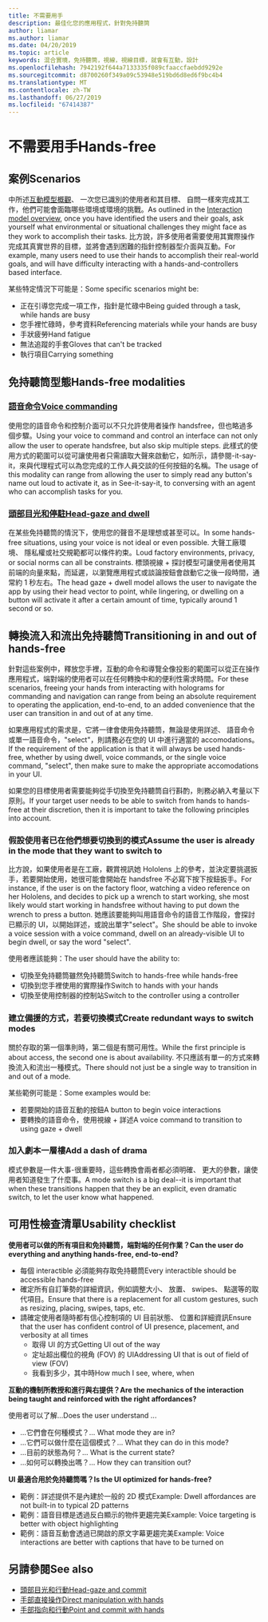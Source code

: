 ```yaml
---
title: 不需要用手
description: 最佳化您的應用程式，針對免持聽筒
author: liamar
ms.author: liamar
ms.date: 04/20/2019
ms.topic: article
keywords: 混合實境，免持聽筒，視線，視線目標，就會有互動，設計
ms.openlocfilehash: 7942192f644a7133335f089cfaaccfaebdd9292e
ms.sourcegitcommit: d8700260f349a09c53948e519bd6d8ed6f9bc4b4
ms.translationtype: MT
ms.contentlocale: zh-TW
ms.lasthandoff: 06/27/2019
ms.locfileid: "67414387"
---
```

# <a name="hands-free"></a><span data-ttu-id="6bdbb-104">不需要用手</span><span class="sxs-lookup"><span data-stu-id="6bdbb-104">Hands-free</span></span>



## <a name="scenarios"></a><span data-ttu-id="6bdbb-105">案例</span><span class="sxs-lookup"><span data-stu-id="6bdbb-105">Scenarios</span></span>

<span data-ttu-id="6bdbb-106">中所述[互動模型概觀](interaction-fundamentals.md)、 一次您已識別的使用者和其目標、 自問一樣來完成其工作，他們可能會面臨哪些環境或環境的挑戰。</span><span class="sxs-lookup"><span data-stu-id="6bdbb-106">As outlined in the [Interaction model overview](interaction-fundamentals.md), once you have identified the users and their goals, ask yourself what environmental or situational challenges they might face as they work to accomplish their tasks.</span></span> <span data-ttu-id="6bdbb-107">比方說，許多使用者需要使用其實際操作完成其真實世界的目標，並將會遇到困難的指針控制器型介面與互動。</span><span class="sxs-lookup"><span data-stu-id="6bdbb-107">For example, many users need to use their hands to accomplish their real-world goals, and will have difficulty interacting with a hands-and-controllers based interface.</span></span> 

<span data-ttu-id="6bdbb-108">某些特定情況下可能是：</span><span class="sxs-lookup"><span data-stu-id="6bdbb-108">Some specific scenarios might be:</span></span> 
* <span data-ttu-id="6bdbb-109">正在引導您完成一項工作，指針是忙碌中</span><span class="sxs-lookup"><span data-stu-id="6bdbb-109">Being guided through a task, while hands are busy</span></span>
* <span data-ttu-id="6bdbb-110">您手裡忙碌時，參考資料</span><span class="sxs-lookup"><span data-stu-id="6bdbb-110">Referencing materials while your hands are busy</span></span>
* <span data-ttu-id="6bdbb-111">手狀疲勞</span><span class="sxs-lookup"><span data-stu-id="6bdbb-111">Hand fatigue</span></span>
* <span data-ttu-id="6bdbb-112">無法追蹤的手套</span><span class="sxs-lookup"><span data-stu-id="6bdbb-112">Gloves that can't be tracked</span></span>
* <span data-ttu-id="6bdbb-113">執行項目</span><span class="sxs-lookup"><span data-stu-id="6bdbb-113">Carrying something</span></span>


## <a name="hands-free-modalities"></a><span data-ttu-id="6bdbb-114">免持聽筒型態</span><span class="sxs-lookup"><span data-stu-id="6bdbb-114">Hands-free modalities</span></span>

### <a name="voice-commandingvoice-designmd"></a>[<span data-ttu-id="6bdbb-115">語音命令</span><span class="sxs-lookup"><span data-stu-id="6bdbb-115">Voice commanding</span></span>](voice-design.md)

<span data-ttu-id="6bdbb-116">使用您的語音命令和控制介面可以不只允許使用者操作 handsfree，但也略過多個步驟。</span><span class="sxs-lookup"><span data-stu-id="6bdbb-116">Using your voice to command and control an interface can not only allow the user to operate handsfree, but also skip multiple steps.</span></span> <span data-ttu-id="6bdbb-117">此樣式的使用方式的範圍可以從可讓使用者只需讀取大聲來啟動它，如所示，請參閱-it-say-it，來與代理程式可以為您完成的工作人員交談的任何按鈕的名稱。</span><span class="sxs-lookup"><span data-stu-id="6bdbb-117">The usage of this modality can range from allowing the user to simply read any button's name out loud to activate it, as in See-it-say-it, to conversing with an agent who can accomplish tasks for you.</span></span>



### <a name="head-gaze-and-dwellgaze-and-dwellmd"></a>[<span data-ttu-id="6bdbb-118">頭部目光和停駐</span><span class="sxs-lookup"><span data-stu-id="6bdbb-118">Head-gaze and dwell</span></span>](gaze-and-dwell.md)

<span data-ttu-id="6bdbb-119">在某些免持聽筒的情況下，使用您的聲音不是理想或甚至可以。</span><span class="sxs-lookup"><span data-stu-id="6bdbb-119">In some hands-free situations, using your voice is not ideal or even possible.</span></span> <span data-ttu-id="6bdbb-120">大聲工廠環境、 隱私權或社交規範都可以條件約束。</span><span class="sxs-lookup"><span data-stu-id="6bdbb-120">Loud factory environments, privacy, or social norms can all be constraints.</span></span> <span data-ttu-id="6bdbb-121">標頭視線 + 探討模型可讓使用者使用其前端的向量來點，而延遲，以瀏覽應用程式或談論按鈕會啟動它之後一段時間，通常約 1 秒左右。</span><span class="sxs-lookup"><span data-stu-id="6bdbb-121">The head gaze + dwell model allows the user to navigate the app by using their head vector to point, while lingering, or dwelling on a button will activate it after a certain amount of time, typically around 1 second or so.</span></span> 


## <a name="transitioning-in-and-out-of-hands-free"></a><span data-ttu-id="6bdbb-122">轉換流入和流出免持聽筒</span><span class="sxs-lookup"><span data-stu-id="6bdbb-122">Transitioning in and out of hands-free</span></span>

<span data-ttu-id="6bdbb-123">針對這些案例中，釋放您手裡，互動的命令和導覽全像投影的範圍可以從正在操作應用程式，端對端的使用者可以在任何轉換中和的便利性需求時間。</span><span class="sxs-lookup"><span data-stu-id="6bdbb-123">For these scenarios, freeing your hands from interacting with holograms for commanding and navigation can range from being an absolute requirement to operating the application, end-to-end, to an added convenience that the user can transition in and out of at any time.</span></span> 

<span data-ttu-id="6bdbb-124">如果應用程式的需求是，它將一律會使用免持聽筒，無論是使用詳述、 語音命令或單一語音命令，"select"，則請務必在您的 UI 中進行適當的 accomodations。</span><span class="sxs-lookup"><span data-stu-id="6bdbb-124">If the requirement of the application is that it will always be used hands-free, whether by using dwell, voice commands, or the single voice command, "select", then make sure to make the appropriate accomodations in your UI.</span></span> 

<span data-ttu-id="6bdbb-125">如果您的目標使用者需要能夠從手切換至免持聽筒自行斟酌，則務必納入考量以下原則。</span><span class="sxs-lookup"><span data-stu-id="6bdbb-125">If your target user needs to be able to switch from hands to hands-free at their discretion, then it is important to take the following principles into account.</span></span>

### <a name="assume-the-user-is-already-in-the-mode-that-they-want-to-switch-to"></a><span data-ttu-id="6bdbb-126">假設使用者已在他們想要切換到的模式</span><span class="sxs-lookup"><span data-stu-id="6bdbb-126">Assume the user is already in the mode that they want to switch to</span></span>
<span data-ttu-id="6bdbb-127">比方說，如果使用者是在工廠，觀賞視訊她 Hololens 上的參考，並決定要挑選扳手，若要開始使用，她很可能會開始在 handsfree 不必寫下按下按鈕扳手。</span><span class="sxs-lookup"><span data-stu-id="6bdbb-127">For instance, if the user is on the factory floor, watching a video reference on her Hololens, and decides to pick up a wrench to start working, she most likely would start working in handsfree without having to put down the wrench to press a button.</span></span> <span data-ttu-id="6bdbb-128">她應該要能夠叫用語音命令的語音工作階段，會探討已顯示的 UI，以開始詳述，或說出單字"select"。</span><span class="sxs-lookup"><span data-stu-id="6bdbb-128">She should be able to invoke a voice session with a voice command, dwell on an already-visible UI to begin dwell, or say the word "select".</span></span>

<span data-ttu-id="6bdbb-129">使用者應該能夠：</span><span class="sxs-lookup"><span data-stu-id="6bdbb-129">The user should have the ability to:</span></span> 
* <span data-ttu-id="6bdbb-130">切換至免持聽筒雖然免持聽筒</span><span class="sxs-lookup"><span data-stu-id="6bdbb-130">Switch to hands-free while hands-free</span></span>
* <span data-ttu-id="6bdbb-131">切換到您手裡使用的實際操作</span><span class="sxs-lookup"><span data-stu-id="6bdbb-131">Switch to hands with your hands</span></span>
* <span data-ttu-id="6bdbb-132">切換至使用控制器的控制站</span><span class="sxs-lookup"><span data-stu-id="6bdbb-132">Switch to the controller using a controller</span></span> 

### <a name="create-redundant-ways-to-switch-modes"></a><span data-ttu-id="6bdbb-133">建立備援的方式，若要切換模式</span><span class="sxs-lookup"><span data-stu-id="6bdbb-133">Create redundant ways to switch modes</span></span>
<span data-ttu-id="6bdbb-134">關於存取的第一個準則時，第二個是有關可用性。</span><span class="sxs-lookup"><span data-stu-id="6bdbb-134">While the first principle is about access, the second one is about availability.</span></span> <span data-ttu-id="6bdbb-135">不只應該有單一的方式來轉換流入和流出一種模式。</span><span class="sxs-lookup"><span data-stu-id="6bdbb-135">There should not just be a single way to transition in and out of a mode.</span></span> 

<span data-ttu-id="6bdbb-136">某些範例可能是：</span><span class="sxs-lookup"><span data-stu-id="6bdbb-136">Some examples would be:</span></span> 
* <span data-ttu-id="6bdbb-137">若要開始的語音互動的按鈕</span><span class="sxs-lookup"><span data-stu-id="6bdbb-137">A button to begin voice interactions</span></span>
* <span data-ttu-id="6bdbb-138">要轉換的語音命令，使用視線 + 詳述</span><span class="sxs-lookup"><span data-stu-id="6bdbb-138">A voice command to transition to using gaze + dwell</span></span>

### <a name="add-a-dash-of-drama"></a><span data-ttu-id="6bdbb-139">加入劇本一層樓</span><span class="sxs-lookup"><span data-stu-id="6bdbb-139">Add a dash of drama</span></span>
<span data-ttu-id="6bdbb-140">模式參數是一件大事-很重要時，這些轉換會兩者都必須明確、 更大的參數，讓使用者知道發生了什麼事。</span><span class="sxs-lookup"><span data-stu-id="6bdbb-140">A mode switch is a big deal--it is important that when these transitions happen that they be an explicit, even dramatic switch, to let the user know what happened.</span></span> 


## <a name="usability-checklist"></a><span data-ttu-id="6bdbb-141">可用性檢查清單</span><span class="sxs-lookup"><span data-stu-id="6bdbb-141">Usability checklist</span></span>

<span data-ttu-id="6bdbb-142">**使用者可以做的所有項目和免持聽筒，端對端的任何作業？**</span><span class="sxs-lookup"><span data-stu-id="6bdbb-142">**Can the user do everything and anything hands-free, end-to-end?**</span></span>
* <span data-ttu-id="6bdbb-143">每個 interactible 必須能夠存取免持聽筒</span><span class="sxs-lookup"><span data-stu-id="6bdbb-143">Every interactible should be accessible hands-free</span></span>
* <span data-ttu-id="6bdbb-144">確定所有自訂筆勢的詳細資訊，例如調整大小、 放置、 swipes、 點選等的取代項目。</span><span class="sxs-lookup"><span data-stu-id="6bdbb-144">Ensure that there is a replacement for all custom gestures, such as resizing, placing, swipes, taps, etc.</span></span>
* <span data-ttu-id="6bdbb-145">請確定使用者隨時都有信心控制項的 UI 目前狀態、 位置和詳細資訊</span><span class="sxs-lookup"><span data-stu-id="6bdbb-145">Ensure that the user has confident control of UI presence, placement, and verbosity at all times</span></span>
    * <span data-ttu-id="6bdbb-146">取得 UI 的方式</span><span class="sxs-lookup"><span data-stu-id="6bdbb-146">Getting UI out of the way</span></span>
    * <span data-ttu-id="6bdbb-147">定址超出欄位的視角 (FOV) 的 UI</span><span class="sxs-lookup"><span data-stu-id="6bdbb-147">Addressing UI that is out of field of view (FOV)</span></span>
    * <span data-ttu-id="6bdbb-148">我看到多少，其中時</span><span class="sxs-lookup"><span data-stu-id="6bdbb-148">How much I see, where, when</span></span>

<span data-ttu-id="6bdbb-149">**互動的機制所教授和進行與右提供？**</span><span class="sxs-lookup"><span data-stu-id="6bdbb-149">**Are the mechanics of the interaction being taught and reinforced with the right affordances?**</span></span>

<span data-ttu-id="6bdbb-150">使用者可以了解...</span><span class="sxs-lookup"><span data-stu-id="6bdbb-150">Does the user understand ...</span></span>
* <span data-ttu-id="6bdbb-151">...它們會在何種模式？</span><span class="sxs-lookup"><span data-stu-id="6bdbb-151">... What mode they are in?</span></span>
* <span data-ttu-id="6bdbb-152">...它們可以做什麼在這個模式？</span><span class="sxs-lookup"><span data-stu-id="6bdbb-152">... What they can do in this mode?</span></span>
* <span data-ttu-id="6bdbb-153">...目前的狀態為何？</span><span class="sxs-lookup"><span data-stu-id="6bdbb-153">... What is the current state?</span></span>
* <span data-ttu-id="6bdbb-154">...如何可以轉換出嗎？</span><span class="sxs-lookup"><span data-stu-id="6bdbb-154">... How they can transition out?</span></span>
    
<span data-ttu-id="6bdbb-155">**UI 最適合用於免持聽筒嗎？**</span><span class="sxs-lookup"><span data-stu-id="6bdbb-155">**Is the UI optimized for hands-free?**</span></span>   

* <span data-ttu-id="6bdbb-156">範例：詳述提供不是內建於一般的 2D 模式</span><span class="sxs-lookup"><span data-stu-id="6bdbb-156">Example: Dwell affordances are not built-in to typical 2D patterns</span></span>
* <span data-ttu-id="6bdbb-157">範例：語音目標是透過反白顯示的物件更趨完美</span><span class="sxs-lookup"><span data-stu-id="6bdbb-157">Example: Voice targeting is better with object highlighting</span></span>
* <span data-ttu-id="6bdbb-158">範例：語音互動會透過已開啟的原文字幕更趨完美</span><span class="sxs-lookup"><span data-stu-id="6bdbb-158">Example: Voice interactions are better with captions that have to be turned on</span></span>


## <a name="see-also"></a><span data-ttu-id="6bdbb-159">另請參閱</span><span class="sxs-lookup"><span data-stu-id="6bdbb-159">See also</span></span>
* [<span data-ttu-id="6bdbb-160">頭部目光和行動</span><span class="sxs-lookup"><span data-stu-id="6bdbb-160">Head-gaze and commit</span></span>](gaze-and-commit.md)
* [<span data-ttu-id="6bdbb-161">手部直接操作</span><span class="sxs-lookup"><span data-stu-id="6bdbb-161">Direct manipulation with hands</span></span>](direct-manipulation.md)
* [<span data-ttu-id="6bdbb-162">手部指向和行動</span><span class="sxs-lookup"><span data-stu-id="6bdbb-162">Point and commit with hands</span></span>](point-and-commit.md)
